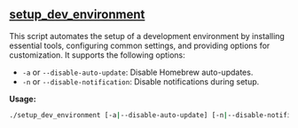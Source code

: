 ## [setup_dev_environment](../../scripts/setup_dev_env)

This script automates the setup of a development environment by installing essential tools, configuring common settings, and providing options for customization. It supports the following options:

- `-a` or `--disable-auto-update`: Disable Homebrew auto-updates.
- `-n` or `--disable-notification`: Disable notifications during setup.

**Usage:**

```bash
./setup_dev_environment [-a|--disable-auto-update] [-n|--disable-notification]
```

